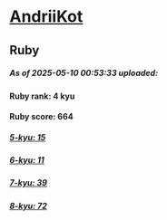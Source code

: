 # [AndriiKot](https://www.codewars.com/users/AndriiKot) 
## Ruby

##### As of 2025-05-10 00:53:33 uploaded:

#### Ruby rank: 4 kyu

#### Ruby score: 664

##### [5-kyu: 15](https://github.com/AndriiKot/Ruby__CodeWars/tree/main/kyu-5)

##### [6-kyu: 11](https://github.com/AndriiKot/Ruby__CodeWars/tree/main/kyu-6)

##### [7-kyu: 39](https://github.com/AndriiKot/Ruby__CodeWars/tree/main/kyu-7)

##### [8-kyu: 72](https://github.com/AndriiKot/Ruby__CodeWars/tree/main/kyu-8)

